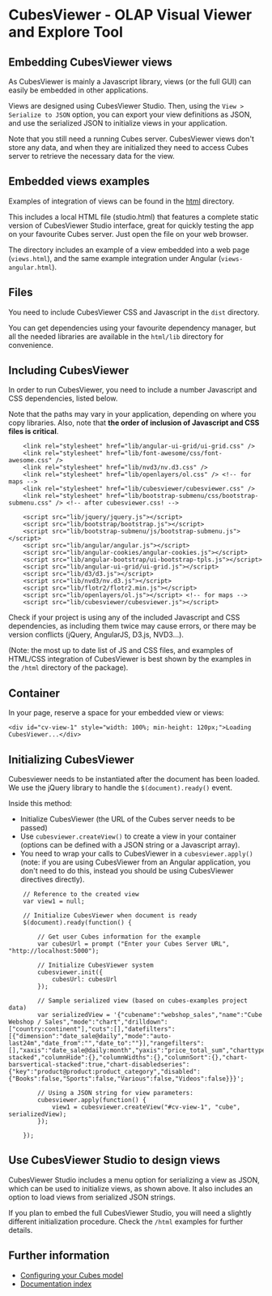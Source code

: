 CubesViewer - OLAP Visual Viewer and Explore Tool
=================================================

Embedding CubesViewer views
---------------------------

As CubesViewer is mainly a Javascript library, views (or the full GUI) can easily be embedded in other
applications.

Views are designed using CubesViewer Studio. Then, using the `View > Serialize to JSON` option,
you can export your view definitions as JSON, and use the serialized JSON to initialize views in
your application.

Note that you still need a running Cubes server. CubesViewer views don't store any data, and when
they are initialized they need to access Cubes server to retrieve the necessary data for the view.


Embedded views examples
-----------------------

Examples of integration of views can be found in the
[html](https://github.com/jjmontesl/cubesviewer/tree/master/html) directory.

This includes a local HTML file (studio.html) that features a complete static version of
CubesViewer Studio interface, great for quickly testing the app on your
 favourite Cubes server. Just open the file on your web browser.

The directory includes an example of a view embedded into a web page (`views.html`),
and the same example integration under Angular (`views-angular.html`).


Files
---------------------

You need to include CubesViewer CSS and Javascript in the `dist` directory.

You can get dependencies using your favourite dependency manager, but all the needed libraries
are available in the `html/lib` directory for convenience.


Including CubesViewer
---------------------

In order to run CubesViewer, you need to include a number Javascript and CSS dependencies, listed below.

Note that the paths may vary in your application, depending on where you copy libraries. Also,
note that **the order of inclusion of Javascript and CSS files is critical**.

```
    <link rel="stylesheet" href="lib/angular-ui-grid/ui-grid.css" />
    <link rel="stylesheet" href="lib/font-awesome/css/font-awesome.css" />
    <link rel="stylesheet" href="lib/nvd3/nv.d3.css" />
    <link rel="stylesheet" href="lib/openlayers/ol.css" /> <!-- for maps -->
    <link rel="stylesheet" href="lib/cubesviewer/cubesviewer.css" />
    <link rel="stylesheet" href="lib/bootstrap-submenu/css/bootstrap-submenu.css" /> <!-- after cubesviewer.css! -->

    <script src="lib/jquery/jquery.js"></script>
    <script src="lib/bootstrap/bootstrap.js"></script>
    <script src="lib/bootstrap-submenu/js/bootstrap-submenu.js"></script>
    <script src="lib/angular/angular.js"></script>
    <script src="lib/angular-cookies/angular-cookies.js"></script>
    <script src="lib/angular-bootstrap/ui-bootstrap-tpls.js"></script>
    <script src="lib/angular-ui-grid/ui-grid.js"></script>
    <script src="lib/d3/d3.js"></script>
    <script src="lib/nvd3/nv.d3.js"></script>
    <script src="lib/flotr2/flotr2.min.js"></script>
    <script src="lib/openlayers/ol.js"></script> <!-- for maps -->
    <script src="lib/cubesviewer/cubesviewer.js"></script>
```

Check if your project is using any of the included Javascript and CSS dependencies,
as including them twice may cause errors, or there may be version conflicts (jQuery, AngularJS, D3.js, NVD3...).

(Note: the most up to date list of JS and CSS files, and examples of HTML/CSS integration of CubesViewer
is best shown by the examples in the `/html` directory of the package).


Container
---------

In your page, reserve a space for your embedded view or views:

```
<div id="cv-view-1" style="width: 100%; min-height: 120px;">Loading CubesViewer...</div>
```


Initializing CubesViewer
------------------------

Cubesviewer needs to be instantiated after the document has been loaded. We use the jQuery library to
handle the `$(document).ready()` event.

Inside this method:

* Initialize CubesViewer (the URL of the Cubes server needs to be passed)
* Use `cubesviewer.createView()` to create a view in your container (options
  can be defined with a JSON string or a Javascript array).
* You need to wrap your calls to CubesViewer in a `cubesviewer.apply()`
  (note: if you are using CubesViewer from an Angular application, you don't
  need to do this, instead you should be using CubesViewer directives directly).


```
    // Reference to the created view
    var view1 = null;

    // Initialize CubesViewer when document is ready
    $(document).ready(function() {

        // Get user Cubes information for the example
        var cubesUrl = prompt ("Enter your Cubes Server URL", "http://localhost:5000");

        // Initialize CubesViewer system
        cubesviewer.init({
            cubesUrl: cubesUrl
        });

        // Sample serialized view (based on cubes-examples project data)
        var serializedView = '{"cubename":"webshop_sales","name":"Cube Webshop / Sales","mode":"chart","drilldown":["country:continent"],"cuts":[],"datefilters":[{"dimension":"date_sale@daily","mode":"auto-last24m","date_from":"","date_to":""}],"rangefilters":[],"xaxis":"date_sale@daily:month","yaxis":"price_total_sum","charttype":"lines-stacked","columnHide":{},"columnWidths":{},"columnSort":{},"chart-barsvertical-stacked":true,"chart-disabledseries":{"key":"product@product:product_category","disabled":{"Books":false,"Sports":false,"Various":false,"Videos":false}}}';

        // Using a JSON string for view parameters:
        cubesviewer.apply(function() {
            view1 = cubesviewer.createView("#cv-view-1", "cube", serializedView);
        });

    });
```

Use CubesViewer Studio to design views
--------------------------------------

CubesViewer Studio includes a menu option for serializing a view as JSON, which can be used to initialize views,
as shown above. It also includes an option to load views from serialized JSON strings.

If you plan to embed the full CubesViewer Studio, you will need a slightly different
initialization procedure. Check the `/html` examples for further details.

Further information
-------------------

* [Configuring your Cubes model](cubesviewer-model.md)
* [Documentation index](index.md)

